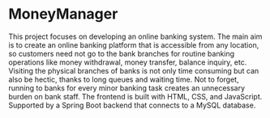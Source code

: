 # MoneyManager
This project focuses on developing an online banking system. The main aim is 
to  create  an  online  banking  platform  that  is  accessible  from  any  location,  so 
customers need not go to the bank branches for routine banking operations like 
money withdrawal, money transfer, balance inquiry, etc. 
Visiting  the  physical  branches  of  banks  is  not  only  time  consuming  but  can 
also be hectic, thanks to long queues and waiting time. Not to forget, running 
to banks for every minor banking task creates an unnecessary burden on bank 
staff. The frontend is built with HTML, CSS, and JavaScript. Supported by a Spring
Boot backend that connects to a MySQL database.
